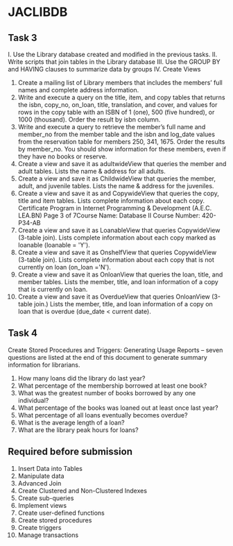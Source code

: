 # JACLIBDB 
## Task 3
I.
Use the Library database created and modified in the previous tasks.
II.
Write scripts that join tables in the Library database
III.
Use the GROUP BY and HAVING clauses to summarize data by groups
IV.
Create Views
1. Create a mailing list of Library members that includes the members’ full names and
complete address information.
2. Write and execute a query on the title, item, and copy tables that returns the isbn,
copy_no, on_loan, title, translation, and cover, and values for rows in the copy table
with an ISBN of 1 (one), 500 (five hundred), or 1000 (thousand). Order the result by
isbn column.
3. Write and execute a query to retrieve the member’s full name and member_no from
the member table and the isbn and log_date values from the reservation table for
members 250, 341, 1675. Order the results by member_no. You should show
information for these members, even if they have no books or reserve.
4. Create a view and save it as adultwideView that queries the member and adult tables.
Lists the name & address for all adults.
5. Create a view and save it as ChildwideView that queries the member, adult, and
juvenile tables. Lists the name & address for the juveniles.
6. Create a view and save it as and CopywideView that queries the copy, title and item
tables. Lists complete information about each copy.
Certificate Program in Internet Programming & Development (A.E.C. LEA.BN)
Page 3 of 7Course Name: Database II
Course Number: 420-P34-AB
7. Create a view and save it as LoanableView that queries CopywideView (3-table join).
Lists complete information about each copy marked as loanable (loanable = 'Y').
8. Create a view and save it as OnshelfView that queries CopywideView (3-table join).
Lists complete information about each copy that is not currently on loan (on_loan ='N').
9. Create a view and save it as OnloanView that queries the loan, title, and member
tables. Lists the member, title, and loan information of a copy that is currently on loan.
10. Create a view and save it as OverdueView that queries OnloanView (3-table join.)
Lists the member, title, and loan information of a copy on loan that is overdue (due_date
< current date).

## Task 4 
Create Stored Procedures and Triggers: Generating Usage Reports – seven questions are listed at the end of this document to
generate summary information for librarians.

1. How many loans did the library do last year?
2. What percentage of the membership borrowed at least one book?
3. What was the greatest number of books borrowed by any one individual?
4. What percentage of the books was loaned out at least once last year?
5. What percentage of all loans eventually becomes overdue?
6. What is the average length of a loan?
7. What are the library peak hours for loans?

## Required before submission

1. Insert Data into Tables
2. Manipulate data
3. Advanced Join
4. Create Clustered and Non-Clustered Indexes
5. Create sub-queries
6. Implement views
7. Create user-defined functions
8. Create stored procedures
9. Create triggers
10. Manage transactions
